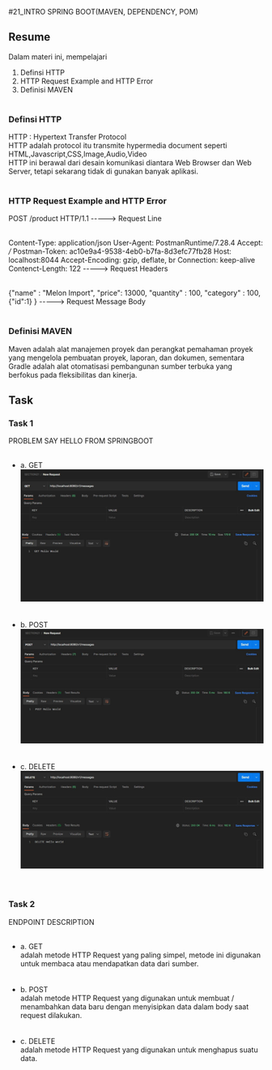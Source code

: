 #21_INTRO SPRING BOOT(MAVEN, DEPENDENCY, POM)

## Resume

Dalam materi ini, mempelajari <br />

1. Definsi HTTP <br />
2. HTTP Request Example and HTTP Error<br />
3. Definisi MAVEN<br /><br />

### Definsi HTTP

HTTP : Hypertext Transfer Protocol <br />
HTTP adalah protocol itu transmite hypermedia document seperti HTML,Javascript,CSS,Image,Audio,Video<br />
HTTP ini berawal dari desain komunikasi diantara Web Browser dan Web Server, tetapi
sekarang tidak di gunakan banyak aplikasi.<br /><br />

### HTTP Request Example and HTTP Error <br>

POST /product HTTP/1.1 -----> Request Line <br /><br />

Content-Type: application/json
User-Agent: PostmanRuntime/7.28.4
Accept: _/_
Postman-Token: ac10e9a4-9538-4eb0-b7fa-8d3efc77fb28
Host: localhost:8044
Accept-Encoding: gzip, deflate, br
Connection: keep-alive
Contenct-Length: 122 -----> Request Headers <br /><br />

{"name" : "Melon Import",
"price": 13000,
"quantity" : 100,
"category" : 100,
{"id":1}
} -----> Request Message Body <br /><br />

### Definisi MAVEN

Maven adalah alat manajemen proyek dan perangkat pemahaman proyek yang mengelola pembuatan proyek, laporan, dan dokumen, sementara Gradle adalah alat otomatisasi pembangunan sumber terbuka yang berfokus pada fleksibilitas dan kinerja.

## Task

### Task 1

PROBLEM SAY HELLO FROM SPRINGBOOT<br /><br />

- a. GET <br />
  ![CODE-JSON-NO-2](<https://github.com/hafidzencis/java_muhammad-hafidz-febriansyah/blob/master/21_Intro%20Spring%20Boot%20(Maven%2C%20Dependency%2C%20Pom)/screenshot/GET.JPG>)<br /><br/><br />
- b. POST <br />
  ![CODE-JSON-NO-2](<https://github.com/hafidzencis/java_muhammad-hafidz-febriansyah/blob/master/21_Intro%20Spring%20Boot%20(Maven%2C%20Dependency%2C%20Pom)/screenshot/POST.JPG>)<br /><br/><br />
- c. DELETE <br />
  ![CODE-JSON-NO-2](<https://github.com/hafidzencis/java_muhammad-hafidz-febriansyah/blob/master/21_Intro%20Spring%20Boot%20(Maven%2C%20Dependency%2C%20Pom)/screenshot/DELETE.JPG>)<br /><br/><br />

### Task 2

ENDPOINT DESCRIPTION<br /><br />

- a. GET <br />
  adalah metode HTTP Request yang paling simpel, metode ini digunakan untuk membaca atau mendapatkan data dari sumber.<br /><br/><br />
- b. POST <br />
  adalah metode HTTP Request yang digunakan untuk membuat / menambahkan data baru dengan menyisipkan data dalam body saat request dilakukan.<br /><br/><br />
- c. DELETE <br />
  adalah metode HTTP Request yang digunakan untuk menghapus suatu data.<br /><br/><br />
